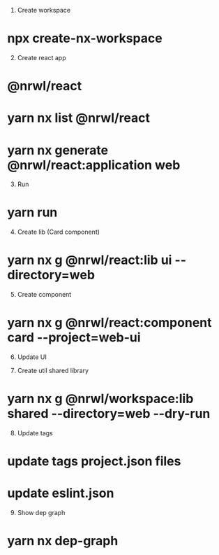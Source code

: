 1. Create workspace
# npx create-nx-workspace

2. Create react app
# @nrwl/react
# yarn nx list @nrwl/react  
# yarn nx generate @nrwl/react:application web

3. Run
# yarn run

4. Create lib (Card component)
# yarn nx g @nrwl/react:lib ui --directory=web

5. Create component 
# yarn nx g @nrwl/react:component card --project=web-ui

6. Update UI

7. Create util shared library
# yarn nx g @nrwl/workspace:lib shared --directory=web --dry-run

8. Update tags
# update tags project.json files
# update eslint.json 

9. Show dep graph
# yarn nx dep-graph



